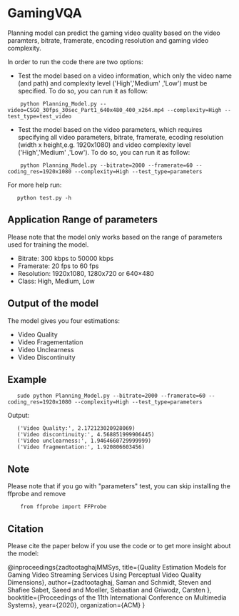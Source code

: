 # GamingVQA

Planning model can predict the gaming video quality based on the video paramters, bitrate, framerate, encoding resolution and gaming video complexity. 

In order to run the code there are two options:
- Test the model based on a video information, which only the video name (and path) and complexity level ('High','Medium' ,'Low') must be specified. To do so, you can run it as follow:

```
    python Planning_Model.py --video=CSGO_30fps_30sec_Part1_640x480_400_x264.mp4 --complexity=High --test_type=test_video
```
- Test the model based on the video parameters, which requires specifying all video parameters, bitrate, framerate, ecoding resolution (width x height,e.g. 1920x1080) and video complexity level ('High','Medium' ,'Low').  To do so, you can run it as follow:

```
    python Planning_Model.py --bitrate=2000 --framerate=60 --coding_res=1920x1080 --complexity=High --test_type=parameters
```

 For more help run:
 ```
    python test.py -h
```

## Application Range of parameters 

Please note that the model only works based on the range of parameters used for training the model. 
- Bitrate: 300 kbps to 50000 kbps
- Framerate: 20 fps to 60 fps
- Resolution: 1920x1080, 1280x720 or 640×480
- Class: High, Medium, Low

## Output of the model
The model gives you four estimations: 
- Video Quality
- Video Fragementation
- Video Unclearness
- Video Discontinuity

## Example 
 ```
    sudo python Planning_Model.py --bitrate=2000 --framerate=60 --coding_res=1920x1080 --complexity=High --test_type=parameters
 ```
Output: 

 ```
    ('Video Quality:', 2.172123020928069)
    ('Video discontinuity:', 4.568851999906445)
    ('Video unclearness:', 1.9464660729999999)
    ('Video fragmentation:', 1.920806603456)
 ```

## Note
Please note that if you go with "parameters" test, you can skip installing the ffprobe and remove 
```
    from ffprobe import FFProbe 
```

## Citation 
Please cite the paper below if you use the code or to get more insight about the model:

@inproceedings{zadtootaghajMMSys,
  title={Quality Estimation Models for Gaming Video Streaming Services Using Perceptual Video Quality Dimensions},
  author={zadtootaghaj, Saman and Schmidt, Steven and Shafiee Sabet, Saeed and Moeller, Sebastian and Griwodz, Carsten },
  booktitle={Proceedings of the 11th International Conference on Multimedia Systems},
  year={2020},
  organization={ACM}
}
